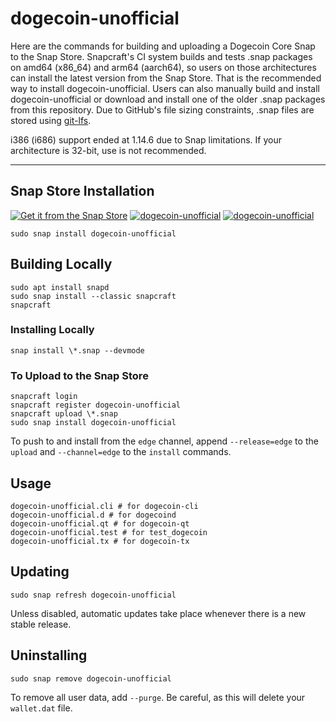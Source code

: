 # dogecoin-unofficial
Here are the commands for building and uploading a Dogecoin Core Snap to the Snap Store. Snapcraft's CI system builds and tests .snap packages on amd64 (x86_64) and arm64 (aarch64), so users on those architectures can install the latest version from the Snap Store. That is the recommended way to install dogecoin-unofficial. Users can also manually build and install dogecoin-unofficial or download and install one of the older .snap packages from this repository. Due to GitHub's file sizing constraints, .snap files are stored using [git-lfs](https://git-lfs.github.com/).

i386 (i686) support ended at 1.14.6 due to Snap limitations. If your architecture is 32-bit, use is not recommended.

---

## Snap Store Installation
[![Get it from the Snap Store](https://snapcraft.io/static/images/badges/en/snap-store-black.svg)](https://snapcraft.io/dogecoin-unofficial)
[![dogecoin-unofficial](https://snapcraft.io/dogecoin-unofficial/badge.svg)](https://snapcraft.io/dogecoin-unofficial) [![dogecoin-unofficial](https://snapcraft.io/dogecoin-unofficial/trending.svg?name=0)](https://snapcraft.io/dogecoin-unofficial)
```
sudo snap install dogecoin-unofficial
```

## Building Locally
```
sudo apt install snapd
sudo snap install --classic snapcraft
snapcraft
```

### Installing Locally
```
snap install \*.snap --devmode
```

### To Upload to the Snap Store
```
snapcraft login
snapcraft register dogecoin-unofficial
snapcraft upload \*.snap
sudo snap install dogecoin-unofficial
```
To push to and install from the `edge` channel, append `--release=edge` to the `upload` and `--channel=edge` to the `install` commands.

## Usage
```
dogecoin-unofficial.cli # for dogecoin-cli
dogecoin-unofficial.d # for dogecoind
dogecoin-unofficial.qt # for dogecoin-qt
dogecoin-unofficial.test # for test_dogecoin
dogecoin-unofficial.tx # for dogecoin-tx
```

## Updating
```
sudo snap refresh dogecoin-unofficial
```
Unless disabled, automatic updates take place whenever there is a new stable release.

## Uninstalling
```
sudo snap remove dogecoin-unofficial
```
To remove all user data, add `--purge`. Be careful, as this will delete your `wallet.dat` file.